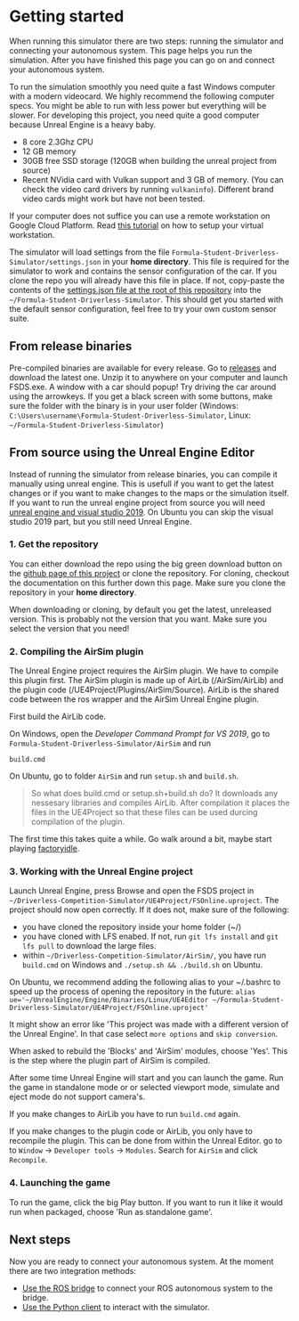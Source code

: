 # Getting started

When running this simulator there are two steps: running the simulator and connecting your autonomous system.
This page helps you run the simulation.
After you have finished this page you can go on and connect your autonomous system. 

To run the simulation smoothly you need quite a fast Windows computer with a modern videocard.
We highly recommend the following computer specs. 
You might be able to run with less power but everything will be slower.
For developing this project, you need quite a good computer because Unreal Engine is a heavy baby.

* 8 core 2.3Ghz CPU
* 12 GB memory
* 30GB free SSD storage (120GB when building the unreal project from source)
* Recent NVidia card with Vulkan support and 3 GB of memory. (You can check the video card drivers by running `vulkaninfo`). Different brand video cards might work but have not been tested.

If your computer does not suffice you can use a remote workstation on Google Cloud Platform.
Read [this tutorial](gcp-remote-workstation.md) on how to setup your virtual workstation.

The simulator will load settings from the file `Formula-Student-Driverless-Simulator/settings.json` in your **home directory**.
This file is required for the simulator to work and contains the sensor configuration of the car.
If you clone the repo you will already have this file in place.
If not, copy-paste the contents of the [settings.json file at the root of this repository](https://github.com/FS-Driverless/Formula-Student-Driverless-Simulator/blob/master/settings.json) into the `~/Formula-Student-Driverless-Simulator`.
This should get you started with the default sensor configuration, feel free to try your own custom sensor suite.

## From release binaries

Pre-compiled binaries are available for every release.
Go to [releases](https://github.com/FS-Driverless/Formula-Student-Driverless-Simulator/releases) and download the latest one.
Unzip it to anywhere on your computer and launch FSDS.exe.
A window with a car should popup!
Try driving the car around using the arrowkeys.
If you get a black screen with some buttons, make sure the folder with the binary is in your user folder (Windows: `C:\Users\username\Formula-Student-Driverless-Simulator`, Linux: `~/Formula-Student-Driverless-Simulator`)

## From source using the Unreal Engine Editor
Instead of running the simulator from release binaries, you can compile it manually using unreal engine.
This is usefull if you want to get the latest changes or if you want to make changes to the maps or the simulation itself.
If you want to run the unreal engine project from source you will need [unreal engine and visual studio 2019](software-install-instructions.md).
On Ubuntu you can skip the visual studio 2019 part, but you still need Unreal Engine.

### 1. Get the repository

You can either download the repo using the big green download button on the [github page of this project](https://github.com/FS-Driverless/Formula-Student-Driverless-Simulator) or clone the repository. For cloning, checkout the documentation on this further down this page. Make sure you clone the repository in your **home directory**.

When downloading or cloning, by default you get the latest, unreleased version. This is probably not the version that you want. Make sure you select the version that you need! 

### 2. Compiling the AirSim plugin
The Unreal Engine project requires the AirSim plugin.
We have to compile this plugin first.
The AirSim plugin is made up of AirLib (/AirSim/AirLib) and the plugin code (/UE4Project/Plugins/AirSim/Source).
AirLib is the shared code between the ros wrapper and the AirSim Unreal Engine plugin.

First build the AirLib code.

On Windows, open the _Developer Command Prompt for VS 2019_, go to `Formula-Student-Driverless-Simulator/AirSim` and run
```
build.cmd
```

On Ubuntu, go to folder `AirSim` and run `setup.sh` and `build.sh`.

> So what does build.cmd or setup.sh+build.sh do? 
  It downloads any nessesary libraries and compiles AirLib.
  After compilation it places the files in the UE4Project so that these files can be used durcing compilation of the plugin.

The first time this takes quite a while. Go walk around a bit, maybe start playing [factoryidle](https://factoryidle.com/). 

### 3. Working with the Unreal Engine project

Launch Unreal Engine, press Browse and open the FSDS project in `~/Driverless-Competition-Simulator/UE4Project/FSOnline.uproject`. 
The project should now open correctly. 
If it does not, make sure of the following:

 * you have cloned the repository inside your home folder (~/) 
 * you have cloned with LFS enabed. If not, run `git lfs install` and `git lfs pull` to download the large files.
 * within `~/Driverless-Competition-Simulator/AirSim/`, you have run `build.cmd` on Windows and `./setup.sh && ./build.sh` on Ubuntu.

On Ubuntu, we recommend adding the following alias to your ~/.bashrc to speed up the process of opening the repository in the future:
`alias ue='~/UnrealEngine/Engine/Binaries/Linux/UE4Editor ~/Formula-Student-Driverless-Simulator/UE4Project/FSOnline.uproject'`

It might show an error like 'This project was made with a different version of the Unreal Engine'. In that case select `more options` and `skip conversion`.

When asked to rebuild the 'Blocks' and 'AirSim' modules, choose 'Yes'.
This is the step where the plugin part of AirSim is compiled.

After some time Unreal Engine will start and you can launch the game. 
Run the game in standalone mode or or selected viewport mode, simulate and eject mode do not support camera's.

If you make changes to AirLib you have to run `build.cmd` again.

If you make changes to the plugin code or AirLib, you only have to recompile the plugin.
This can be done from within the Unreal Editor. go to to `Window` -> `Developer tools` -> `Modules`.
Search for `AirSim` and click `Recompile`.

### 4. Launching the game

To run the game, click the big Play button.
If you want to run it like it would run when packaged, choose 'Run as standalone game'.

## Next steps
Now you are ready to connect your autonomous system.
At the moment there are two integration methods:

* [Use the ROS bridge](getting-started-with-ros.md) to connect your ROS autonomous system to the bridge.
* [Use the Python client](getting-started-with-python.md) to interact with the simulator.
